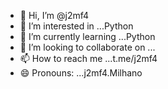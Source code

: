 - 👋 Hi, I’m @j2mf4
- 👀 I’m interested in ...Python
- 🌱 I’m currently learning ...Python
- 💞️ I’m looking to collaborate on ...
- 📫 How to reach me ...t.me/j2mf4
- 😄 Pronouns: ...j2mf4.Milhano


<!---
j2mf4/j2mf4 is a ✨ special ✨ repository because its `README.md` (this file) appears on your GitHub profile.
You can click the Preview link to take a look at your changes.
--->
